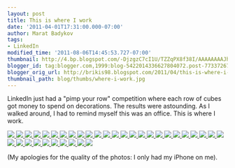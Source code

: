 ```yaml
---
layout: post
title: This is where I work
date: '2011-04-01T17:31:00.000-07:00'
author: Marat Badykov
tags:
- LinkedIn
modified_time: '2011-08-06T14:45:53.727-07:00'
thumbnail: http://4.bp.blogspot.com/-DjzgzC7cI1U/TZZqPX8f38I/AAAAAAAAJhc/EKadi5LxWgc/s72-c/IMG_0471.JPG
blogger_id: tag:blogger.com,1999:blog-5422014336627804072.post-7733726731081498815
blogger_orig_url: http://brikis98.blogspot.com/2011/04/this-is-where-i-work.html
thumbnail_path: blog/thumbs/where-i-work.jpg
---
```


LinkedIn just had a "pimp your row" competition 
where each row of cubes got money to spend on decorations. The results were 
astounding. As I walked around, I had to remind myself this was an office. 
This is where I work. 

<a href="http://4.bp.blogspot.com/-DjzgzC7cI1U/TZZqPX8f38I/AAAAAAAAJhc/EKadi5LxWgc/s1600/IMG_0471.JPG" target="_blank">
  <img src="http://4.bp.blogspot.com/-DjzgzC7cI1U/TZZqPX8f38I/AAAAAAAAJhc/EKadi5LxWgc/s320/IMG_0471.JPG">
</a>
<a href="http://2.bp.blogspot.com/-F90vGj8-Y5E/TZZqVabTdvI/AAAAAAAAJh0/brThSovX1fM/s1600/IMG_0459.JPG" target="_blank">
  <img src="http://2.bp.blogspot.com/-F90vGj8-Y5E/TZZqVabTdvI/AAAAAAAAJh0/brThSovX1fM/s320/IMG_0459.JPG">
</a>
<a href="http://2.bp.blogspot.com/-ITBHS80Xivk/TZZqSNPTfmI/AAAAAAAAJhg/Fu5MUBvT_w8/s1600/IMG_0467.JPG" target="_blank">
  <img src="http://2.bp.blogspot.com/-ITBHS80Xivk/TZZqSNPTfmI/AAAAAAAAJhg/Fu5MUBvT_w8/s320/IMG_0467.JPG">
</a>
<a href="http://2.bp.blogspot.com/-I1eloGY0Mnk/TZZqTRpPNEI/AAAAAAAAJho/zsY0HDhLj0E/s1600/IMG_0464.JPG" target="_blank">
  <img src="http://2.bp.blogspot.com/-I1eloGY0Mnk/TZZqTRpPNEI/AAAAAAAAJho/zsY0HDhLj0E/s320/IMG_0464.JPG">
</a>
<a href="http://4.bp.blogspot.com/-SlCxJ7Ic5OY/TZZqSkEE14I/AAAAAAAAJhk/xDECMW8eNxk/s1600/IMG_0465.JPG" target="_blank">
  <img src="http://4.bp.blogspot.com/-SlCxJ7Ic5OY/TZZqSkEE14I/AAAAAAAAJhk/xDECMW8eNxk/s320/IMG_0465.JPG">
</a>
<a href="http://2.bp.blogspot.com/-68Qvc4F-6V8/TZZqV5ZAhnI/AAAAAAAAJh4/hSJ_cFrXy1U/s1600/IMG_0458.JPG" target="_blank">
  <img src="http://2.bp.blogspot.com/-68Qvc4F-6V8/TZZqV5ZAhnI/AAAAAAAAJh4/hSJ_cFrXy1U/s320/IMG_0458.JPG">
</a>
<a href="http://3.bp.blogspot.com/-s4QJB7adeWg/TZZqUu7s29I/AAAAAAAAJhw/D3k35sBEpBY/s1600/IMG_0460.JPG" target="_blank">
  <img src="http://3.bp.blogspot.com/-s4QJB7adeWg/TZZqUu7s29I/AAAAAAAAJhw/D3k35sBEpBY/s320/IMG_0460.JPG">
</a>
<a href="http://4.bp.blogspot.com/-wNlAfbtRJkc/TZZqT-NbarI/AAAAAAAAJhs/_F7SdQZDkbo/s1600/IMG_0462.JPG" target="_blank">
  <img src="http://4.bp.blogspot.com/-wNlAfbtRJkc/TZZqT-NbarI/AAAAAAAAJhs/_F7SdQZDkbo/s320/IMG_0462.JPG">
</a>
<a href="http://3.bp.blogspot.com/-RFSq1m8UnXU/TZZqWx1c8nI/AAAAAAAAJiA/n4T2AeyNABM/s1600/IMG_0456.JPG" target="_blank">
  <img src="http://3.bp.blogspot.com/-RFSq1m8UnXU/TZZqWx1c8nI/AAAAAAAAJiA/n4T2AeyNABM/s320/IMG_0456.JPG">
</a>
<a href="http://3.bp.blogspot.com/-wN0ZF_O0i5E/TZZqXTgE3DI/AAAAAAAAJiE/5f82VE3ckFU/s1600/IMG_0451.JPG" target="_blank">
  <img src="http://3.bp.blogspot.com/-wN0ZF_O0i5E/TZZqXTgE3DI/AAAAAAAAJiE/5f82VE3ckFU/s320/IMG_0451.JPG">
</a>
<a href="http://1.bp.blogspot.com/-XpoalCyCNLQ/TZZqYDsW_CI/AAAAAAAAJiI/YFzhCbSL_V8/s1600/IMG_0449.JPG" target="_blank">
  <img src="http://1.bp.blogspot.com/-XpoalCyCNLQ/TZZqYDsW_CI/AAAAAAAAJiI/YFzhCbSL_V8/s320/IMG_0449.JPG">
</a>
<a href="http://4.bp.blogspot.com/-pIV25bu25Vk/TZZqY4J_LVI/AAAAAAAAJiM/mlQmSoNsvbw/s1600/IMG_0445.JPG" target="_blank">
  <img src="http://4.bp.blogspot.com/-pIV25bu25Vk/TZZqY4J_LVI/AAAAAAAAJiM/mlQmSoNsvbw/s320/IMG_0445.JPG">
</a>
<a href="http://4.bp.blogspot.com/-AF2Nu9gkOyY/TZZqdZBHDhI/AAAAAAAAJiU/i10Y-U3rDeg/s1600/IMG_0443.JPG" target="_blank">
  <img src="http://4.bp.blogspot.com/-AF2Nu9gkOyY/TZZqdZBHDhI/AAAAAAAAJiU/i10Y-U3rDeg/s320/IMG_0443.JPG">
</a>
<a href="http://1.bp.blogspot.com/-vdHH5N1Ddp0/TZZqd3mXLqI/AAAAAAAAJiY/kbUHQ-8EmLo/s1600/IMG_0442.JPG" target="_blank">
  <img src="http://1.bp.blogspot.com/-vdHH5N1Ddp0/TZZqd3mXLqI/AAAAAAAAJiY/kbUHQ-8EmLo/s320/IMG_0442.JPG">
</a>
<a href="http://1.bp.blogspot.com/-aC6QHYyr_7c/TZZqfEhVmJI/AAAAAAAAJig/qVLCG6Y2rjM/s1600/IMG_0437.JPG" target="_blank">
  <img src="http://1.bp.blogspot.com/-aC6QHYyr_7c/TZZqfEhVmJI/AAAAAAAAJig/qVLCG6Y2rjM/s320/IMG_0437.JPG">
</a>
<a href="http://4.bp.blogspot.com/-HErXZDhfzkc/TZZqfojgYpI/AAAAAAAAJio/NC_zGwGEz80/s1600/IMG_0434.JPG" target="_blank">
  <img src="http://4.bp.blogspot.com/-HErXZDhfzkc/TZZqfojgYpI/AAAAAAAAJio/NC_zGwGEz80/s320/IMG_0434.JPG">
</a>
<a href="http://1.bp.blogspot.com/-nwCb33U_6Ng/TZZqgA0CiaI/AAAAAAAAJis/pZy_cBX7__Y/s1600/IMG_0429.JPG" target="_blank">
  <img src="http://1.bp.blogspot.com/-nwCb33U_6Ng/TZZqgA0CiaI/AAAAAAAAJis/pZy_cBX7__Y/s320/IMG_0429.JPG">
</a>
<a href="http://4.bp.blogspot.com/-b645Y5ecU5s/TZZqh3lFiYI/AAAAAAAAJi4/VWDUAci9aWA/s1600/IMG_0411.JPG" target="_blank">
  <img src="http://4.bp.blogspot.com/-b645Y5ecU5s/TZZqh3lFiYI/AAAAAAAAJi4/VWDUAci9aWA/s320/IMG_0411.JPG">
</a>
<a href="http://3.bp.blogspot.com/-po1RHhb6-0U/TZZqikxLMdI/AAAAAAAAJi8/CcLC_9KYuHQ/s1600/IMG_0408.JPG" target="_blank">
  <img src="http://3.bp.blogspot.com/-po1RHhb6-0U/TZZqikxLMdI/AAAAAAAAJi8/CcLC_9KYuHQ/s320/IMG_0408.JPG">
</a>
<a href="http://1.bp.blogspot.com/-_G5WFQL3EyE/TZZqjcX88HI/AAAAAAAAJjE/TTlPFzvSjvU/s1600/IMG_0406.JPG" target="_blank">
  <img src="http://1.bp.blogspot.com/-_G5WFQL3EyE/TZZqjcX88HI/AAAAAAAAJjE/TTlPFzvSjvU/s320/IMG_0406.JPG">
</a>
<a href="http://4.bp.blogspot.com/-ZJDQJvkUowE/TZZqgk7PqGI/AAAAAAAAJiw/D8-usXYzNrI/s1600/IMG_0424.JPG" target="_blank">
  <img src="http://4.bp.blogspot.com/-ZJDQJvkUowE/TZZqgk7PqGI/AAAAAAAAJiw/D8-usXYzNrI/s320/IMG_0424.JPG">
</a>
<a href="http://1.bp.blogspot.com/-3EP9Lo1OKkg/TZZqheBPJAI/AAAAAAAAJi0/0OndqVjxv9M/s1600/IMG_0413.JPG" target="_blank">
  <img src="http://1.bp.blogspot.com/-3EP9Lo1OKkg/TZZqheBPJAI/AAAAAAAAJi0/0OndqVjxv9M/s320/IMG_0413.JPG">
</a>
<a href="http://3.bp.blogspot.com/-jUN8H5pct8I/TZZqjzW12vI/AAAAAAAAJjI/YwPbUv0_dWQ/s1600/IMG_0405.JPG" target="_blank">
  <img src="http://3.bp.blogspot.com/-jUN8H5pct8I/TZZqjzW12vI/AAAAAAAAJjI/YwPbUv0_dWQ/s320/IMG_0405.JPG">
</a>
<a href="http://3.bp.blogspot.com/-dMczcrv85rk/TZZqkTg4iVI/AAAAAAAAJjM/GsOhWtBauRw/s1600/IMG_0403.JPG" target="_blank">
  <img src="http://3.bp.blogspot.com/-dMczcrv85rk/TZZqkTg4iVI/AAAAAAAAJjM/GsOhWtBauRw/s320/IMG_0403.JPG">
</a>
<a href="http://2.bp.blogspot.com/-aVGaEs_TRDc/TZZqk-qWGvI/AAAAAAAAJjY/ZN6AqxhOnV0/s1600/IMG_0402.JPG" target="_blank">
  <img src="http://2.bp.blogspot.com/-aVGaEs_TRDc/TZZqk-qWGvI/AAAAAAAAJjY/ZN6AqxhOnV0/s320/IMG_0402.JPG">
</a>
<a href="http://3.bp.blogspot.com/-Az5avEc_2jM/TZZqmdji9-I/AAAAAAAAJjg/6DqOoKDsKaQ/s1600/IMG_0395.JPG" target="_blank">
  <img src="http://3.bp.blogspot.com/-Az5avEc_2jM/TZZqmdji9-I/AAAAAAAAJjg/6DqOoKDsKaQ/s320/IMG_0395.JPG">
</a>
<a href="http://2.bp.blogspot.com/-6w-GKX__Vjo/TZZqm_FowBI/AAAAAAAAJjk/jRhPsE26Q-g/s1600/IMG_0393.JPG" target="_blank">
  <img src="http://2.bp.blogspot.com/-6w-GKX__Vjo/TZZqm_FowBI/AAAAAAAAJjk/jRhPsE26Q-g/s320/IMG_0393.JPG">
</a>
<a href="http://2.bp.blogspot.com/-Bg9cGdkDZnw/TZZqnimm4yI/AAAAAAAAJjo/oLu8gsnl2M4/s1600/IMG_0391.JPG" target="_blank">
  <img src="http://2.bp.blogspot.com/-Bg9cGdkDZnw/TZZqnimm4yI/AAAAAAAAJjo/oLu8gsnl2M4/s320/IMG_0391.JPG">
</a>
<a href="http://4.bp.blogspot.com/-B3wpQl0D-50/TZZqoAgGpJI/AAAAAAAAJjw/ojTsvY4powI/s1600/IMG_0386.JPG" target="_blank">
  <img src="http://4.bp.blogspot.com/-B3wpQl0D-50/TZZqoAgGpJI/AAAAAAAAJjw/ojTsvY4powI/s320/IMG_0386.JPG">
</a>
<a href="http://3.bp.blogspot.com/-9K2UZpdj1k4/TZZqo9C9FjI/AAAAAAAAJkA/uTUH_4SzL54/s1600/IMG_0383.JPG" target="_blank">
  <img src="http://3.bp.blogspot.com/-9K2UZpdj1k4/TZZqo9C9FjI/AAAAAAAAJkA/uTUH_4SzL54/s320/IMG_0383.JPG">
</a>
<a href="http://3.bp.blogspot.com/-NgRjFV1z3HA/TZZqpR-KGUI/AAAAAAAAJkE/xbt068aHSAA/s1600/IMG_0382.JPG" target="_blank">
  <img src="http://3.bp.blogspot.com/-NgRjFV1z3HA/TZZqpR-KGUI/AAAAAAAAJkE/xbt068aHSAA/s320/IMG_0382.JPG">
</a>
<a href="http://3.bp.blogspot.com/-r8sF6kbUmz0/TZZqp-HlxzI/AAAAAAAAJkI/9UCjhfsEdAE/s1600/IMG_0381.JPG" target="_blank">
  <img src="http://3.bp.blogspot.com/-r8sF6kbUmz0/TZZqp-HlxzI/AAAAAAAAJkI/9UCjhfsEdAE/s320/IMG_0381.JPG">
</a>
<a href="http://3.bp.blogspot.com/-nVvEajk1yTQ/TZZqlZjz9EI/AAAAAAAAJjc/EF37afW_7uA/s1600/IMG_0398.JPG" target="_blank">
  <img src="http://3.bp.blogspot.com/-nVvEajk1yTQ/TZZqlZjz9EI/AAAAAAAAJjc/EF37afW_7uA/s320/IMG_0398.JPG">
</a>
<a href="http://2.bp.blogspot.com/-5IhHa62nbyQ/TZZqqjIl2AI/AAAAAAAAJkM/4qpJJMcer6c/s1600/IMG_0379.JPG" target="_blank">
  <img src="http://2.bp.blogspot.com/-5IhHa62nbyQ/TZZqqjIl2AI/AAAAAAAAJkM/4qpJJMcer6c/s320/IMG_0379.JPG">
</a>
<a href="http://1.bp.blogspot.com/-LCPdKtyDc_w/TZZqrF3oNxI/AAAAAAAAJkU/4F2_Isz7Ugg/s1600/IMG_0377.JPG" target="_blank">
  <img src="http://1.bp.blogspot.com/-LCPdKtyDc_w/TZZqrF3oNxI/AAAAAAAAJkU/4F2_Isz7Ugg/s320/IMG_0377.JPG">
</a>

(My apologies for the quality of the photos: I only had my iPhone on me). 